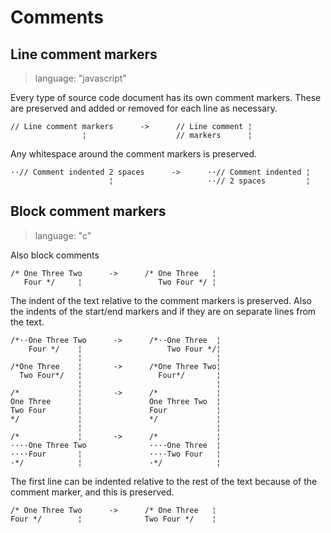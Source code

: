 # Comments #

## Line comment markers ##

> language: "javascript"

Every type of source code document has its own comment markers. These are
preserved and added or removed for each line as necessary.

    // Line comment markers      ->      // Line comment ¦
                    ¦                    // markers      ¦

Any whitespace around the comment markers is preserved.

    ··// Comment indented 2 spaces      ->      ··// Comment indented ¦
                          ¦                     ··// 2 spaces         ¦


## Block comment markers ##

> language: "c"


Also block comments

    /* One Three Two      ->      /* One Three   ¦
       Four */     ¦                 Two Four */ ¦

The indent of the text relative to the comment markers is preserved. Also the
indents of the start/end markers and if they are on separate lines from the
text.

    /*··One Three Two      ->      /*··One Three  ¦
        Four */    ¦                   Two Four */¦
                   ¦                              ¦
    /*One Three    ¦       ->      /*One Three Two¦
      Two Four*/   ¦                 Four*/       ¦
                   ¦                              ¦
    /*             ¦       ->      /*             ¦
    One Three      ¦               One Three Two  ¦
    Two Four       ¦               Four           ¦
    */             ¦               */             ¦
                   ¦                              ¦
    /*             ¦       ->      /*             ¦
    ····One Three Two              ····One Three  ¦
    ····Four       ¦               ····Two Four   ¦
    ·*/            ¦               ·*/            ¦

The first line can be indented relative to the rest of the text because of the
comment marker, and this is preserved.

    /* One Three Two      ->      /* One Three   ¦
    Four */        ¦              Two Four */    ¦
